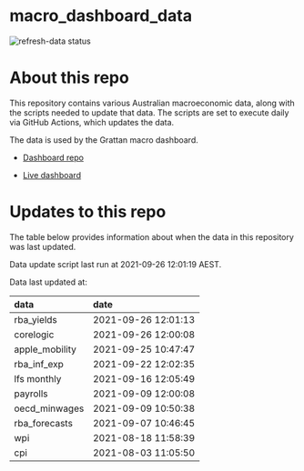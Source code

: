 
<!-- README.md is generated from README.Rmd. Please edit that file -->

# macro\_dashboard\_data

<!-- badges: start -->

![refresh-data
status](https://github.com/grattan/macro_dashboard_data/workflows/refresh-data/badge.svg)

<!-- badges: end -->

# About this repo

This repository contains various Australian macroeconomic data, along
with the scripts needed to update that data. The scripts are set to
execute daily via GitHub Actions, which updates the data.

The data is used by the Grattan macro dashboard.

  - [Dashboard repo](https://github.com/grattan/macrodashboard)

  - [Live dashboard](https://mattcowgill.shinyapps.io/macrodashboard/)

# Updates to this repo

The table below provides information about when the data in this
repository was last updated.

Data update script last run at 2021-09-26 12:01:19 AEST.

Data last updated at:

| data            | date                |
| :-------------- | :------------------ |
| rba\_yields     | 2021-09-26 12:01:13 |
| corelogic       | 2021-09-26 12:00:08 |
| apple\_mobility | 2021-09-25 10:47:47 |
| rba\_inf\_exp   | 2021-09-22 12:02:35 |
| lfs monthly     | 2021-09-16 12:05:49 |
| payrolls        | 2021-09-09 12:00:08 |
| oecd\_minwages  | 2021-09-09 10:50:38 |
| rba\_forecasts  | 2021-09-07 10:46:45 |
| wpi             | 2021-08-18 11:58:39 |
| cpi             | 2021-08-03 11:05:50 |
